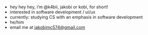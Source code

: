 - hey hey hey, i’m @k4bii, jakobi or kobi, for short!
- interested in software development / ui/ux 
- currently: studying CS with an emphasis in software development
- he/him
- email me at jakobimc574@gmail.com

<!---
k4bii/k4bii is a ✨ special ✨ repository because its `README.md` (this file) appears on your GitHub profile.
You can click the Preview link to take a look at your changes.
--->
